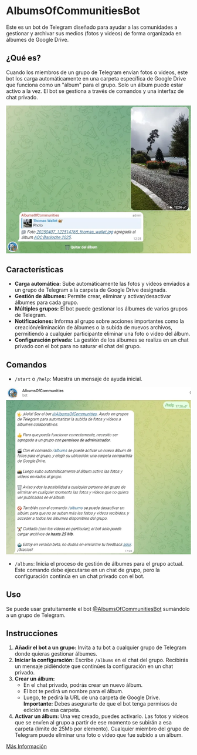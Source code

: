 # AlbumsOfCommunitiesBot

Este es un bot de Telegram diseñado para ayudar a las comunidades a gestionar y archivar sus medios (fotos y videos) de forma organizada en álbumes de Google Drive.

## ¿Qué es?

Cuando los miembros de un grupo de Telegram envían fotos o videos, este bot los carga automáticamente en una carpeta específica de Google Drive que funciona como un "álbum" para el grupo. Solo un álbum puede estar activo a la vez. El bot se gestiona a través de comandos y una interfaz de chat privado.

![Foto](/images/Foto.webp)

## Características

-   **Carga automática:** Sube automáticamente las fotos y videos enviados a un grupo de Telegram a la carpeta de Google Drive designada.
-   **Gestión de álbumes:** Permite crear, eliminar y activar/desactivar álbumes para cada grupo.
-   **Múltiples grupos:** El bot puede gestionar los álbumes de varios grupos de Telegram.
-   **Notificaciones:** Informa al grupo sobre acciones importantes como la creación/eliminación de álbumes o la subida de nuevos archivos, permitiendo a cualquier participante eliminar una foto o video del álbum.
-   **Configuración privada:** La gestión de los álbumes se realiza en un chat privado con el bot para no saturar el chat del grupo.

## Comandos

-   `/start` o `/help`: Muestra un mensaje de ayuda inicial.

![Help](/images/Help.webp)

-   `/albums`: Inicia el proceso de gestión de álbumes para el grupo actual. Este comando debe ejecutarse en un chat de grupo, pero la configuración continúa en un chat privado con el bot.

## Uso

Se puede usar gratuitamente el bot [@AlbumsOfCommunitiesBot](http://t.me/AlbumsOfCommunitiesBot) sumándolo a un grupo de Telegram.

## Instrucciones

1.  **Añadir el bot a un grupo:** Invita a tu bot a cualquier grupo de Telegram donde quieras gestionar álbumes.
2.  **Iniciar la configuración:** Escribe `/albums` en el chat del grupo. Recibirás un mensaje pidiéndote que continúes la configuración en un chat privado.
3.  **Crear un álbum:**
    -   En el chat privado, podrás crear un nuevo álbum.
    -   El bot te pedirá un nombre para el álbum.
    -   Luego, te pedirá la URL de una carpeta de Google Drive. **Importante:** Debes asegurarte de que el bot tenga permisos de edición en esa carpeta.
4.  **Activar un álbum:** Una vez creado, puedes activarlo. Las fotos y videos que se envíen al grupo a partir de ese momento se subirán a esa carpeta (límite de 25Mb por elemento). Cualquier miembro del grupo de Telegram puede eliminar una foto o video que fue subido a un álbum.

[Más Información](https://thomaswallet.substack.com/publish/post/160280277)
